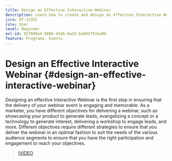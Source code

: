 ```yaml
---
title: Design an Effective Interactive Webinar
description: Learn how to create and design an effective Interactive Webinar
jira: KT-13352
role: User
level: Beginner
exl-id: 927099a4-009b-45d6-9a32-ba685751ba04
feature: Programs, Events
---
```

# Design an Effective Interactive Webinar {#design-an-effective-interactive-webinar}

Designing an effective Interactive Webinar is the first step in ensuring that the delivery of your webinar event is engaging and memorable. As a marketer, you have different objectives for delivering a webinar, such as showcasing your product to generate leads, evangelizing a concept or a technology to generate interest, delivering a workshop to engage leads, and more. Different objectives require different strategies to ensure that you deliver the webinar in an optimal fashion to suit the needs of the various audience segments to ensure that you have the right participation and engagement to reach your objectives.

>[!VIDEO](https://video.tv.adobe.com/v/3418602?q=9)
